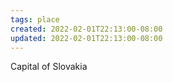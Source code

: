 ```yaml
---
tags: place
created: 2022-02-01T22:13:00-08:00
updated: 2022-02-01T22:13:00-08:00
---
```


Capital of Slovakia